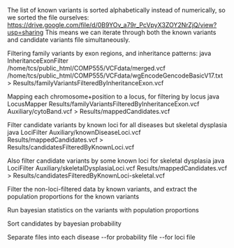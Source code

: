 The list of known variants is sorted alphabetically instead of numerically, so we sorted the file ourselves:
    https://drive.google.com/file/d/0B9YOv_a79r_PcVpyX3ZOY2NrZjQ/view?usp=sharing
This means we can iterate through both the known variants and candidate variants file simultaneously.


Filtering family variants by exon regions, and inheritance patterns:
java InheritanceExonFilter /home/tcs/public_html/COMP555/VCFdata/merged.vcf /home/tcs/public_html/COMP555/VCFdata/wgEncodeGencodeBasicV17.txt > Results/familyVariantsFilteredByInheritanceExon.vcf

Mapping each chromosome+position to a locus, for filtering by locus
java LocusMapper Results/familyVariantsFilteredByInheritanceExon.vcf Auxiliary/cytoBand.vcf > Results/mappedCandidates.vcf

Filter candidate variants by known loci for all diseases but skeletal dysplasia
java LociFilter Auxiliary/knownDiseaseLoci.vcf Results/mappedCandidates.vcf > Results/candidatesFilteredByKnownLoci.vcf

Also filter candidate variants by some known loci for skeletal dysplasia
java LociFilter Auxiliary/skeletalDysplasiaLoci.vcf Results/mappedCandidates.vcf > Results/candidatesFilteredByKnownLoci-skeletal.vcf



Filter the non-loci-filtered data by known variants, and extract the population proportions for the known variants


Run bayesian statistics on the variants with population proportions


Sort candidates by bayesian probability


Separate files into each disease
--for probability file
--for loci file